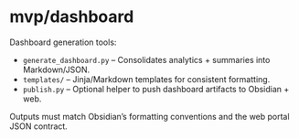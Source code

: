 # mvp/dashboard

Dashboard generation tools:
- `generate_dashboard.py` – Consolidates analytics + summaries into Markdown/JSON.
- `templates/` – Jinja/Markdown templates for consistent formatting.
- `publish.py` – Optional helper to push dashboard artifacts to Obsidian + web.

Outputs must match Obsidian’s formatting conventions and the web portal JSON contract.

